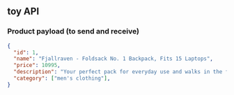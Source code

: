 ## toy API

### Product payload (to send and receive)

```json
{
  "id": 1,
  "name": "Fjallraven - Foldsack No. 1 Backpack, Fits 15 Laptops",
  "price": 10995,
  "description": "Your perfect pack for everyday use and walks in the forest. Stash your laptop (up to 15 inches) in the padded sleeve, your everyday",
  "category": ["men's clothing"],
}
```